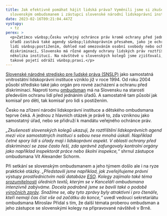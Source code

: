 ```yaml
---
title: Jak efektivně pomáhat hájit lidská práva? Vyměnili jsme si zkušenosti se
  slovenským ombudsmanem i zástupci slovenské národní lidskoprávní instituce
date: 2023-02-16T09:21:04.447Z
vystupy:
  - tz
perex: >
  <p>Zatímco v&nbsp;Česku veřejný ochránce práv kromě ochrany před jednáním
  úřadů zastává také agendy s&nbsp;lidskoprávním přesahem, jako je ochrana práv
  lidí s&nbsp;postižením, dohled nad omezováním osobní svobody nebo ochrana před
  diskriminací, Slovensko má různé agendy ochrany lidských práv roztříštěné do
  několika institucí. Na návštěvě u slovenských kolegů jsme zjišťovali, jak se
  takové pojetí odráží v&nbsp;praxi.</p>
---
```

<p><a href="https://www.snslp.sk/">Slovenské národné stredisko pre ľudské práva (SNSLP)</a> jako samostatná vnitrostátní lidskoprávní instituce vzniklo již v&nbsp;roce 1994. Od roku 2004 působí středisko také jako orgán pro rovné zacházení a ochranu před diskriminací. Naproti tomu <a href="https://vop.gov.sk/">ombudsman</a> má na Slovensku na starosti především ochranu lidí před jednáním úřadů. A samostatně tam působí jak komisař pro děti, tak komisař pro lidi s&nbsp;postižením.</p>

<p>Česko na zřízení národní lidskoprávní instituce a dětského ombudsmana teprve čeká. A jednou z&nbsp;hlavních&nbsp;otázek je právě to, zda vzniknou jako samostatný úřad, nebo se přidruží k&nbsp;mandátu veřejného ochránce práv.</p>

<p><em>&bdquo;Zkušenosti slovenských kolegů ukazují, že roztříštění lidskoprávních agend mezi více samostatných institucí s&nbsp;sebou nese mnohá úskalí. Například četné spory lidí s&nbsp;úřady mají i lidskoprávní aspekt. V&nbsp;oblasti ochrany před diskriminací se zase často řeší, zda správně zafungovaly kontrolní orgány jako například inspektorát práce nebo školní inspekce,&ldquo;</em> shrnul zástupce ombudsmana Vít Alexander Schorm. &nbsp;</p>

<p>Při setkání se slovenským ombudsmanem a jeho týmem došlo ale i na ryze praktické otázky. <em>&bdquo;Představili jsme například, jak zveřejňujeme právní výstupy prostřednictvím naší databáze <a href="https://www.ochrance.cz/eso/">ESO</a>. Kolegy zajímalo také téma <a href="https://www.ochrance.cz/srozumitelne/">srozumitelnosti</a> úředních textů, kterým se v&nbsp;Kanceláři ombudsmana intenzivně zabýváme. Docela podrobně jsme se bavili také o podobě <a href="https://www.ochrance.cz/vystupy/vyrocni-zprava/">výročních zpráv</a>. Snažíme se, aby tyto zprávy byly atraktivní i pro čtenáře, kteří nemají čas číst vše od začátku do konce,&ldquo;</em> uvedl vedoucí sekretariátu ombudsmana Miroslav Přidal s tím, že další témata proberou ombudsman a jeho zástupce se slovenskými kolegy na připravované návštěvě v&nbsp;Brně.</p>

